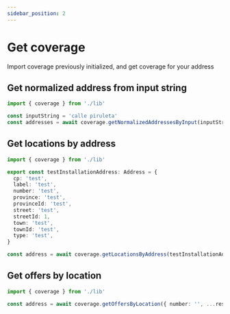 ```yaml
---
sidebar_position: 2
---
```


# Get coverage

Import coverage previously initialized, and get coverage for your address

## Get normalized address from input string

```ts
import { coverage } from './lib'

const inputString = 'calle piruleta'
const addresses = await coverage.getNormalizedAddressesByInput(inputString)
```

## Get locations by address

```ts
import { coverage } from './lib'

export const testInstallationAddress: Address = {
  cp: 'test',
  label: 'test',
  number: 'test',
  province: 'test',
  provinceId: 'test',
  street: 'test',
  streetId: 1,
  town: 'test',
  townId: 'test',
  type: 'test',
}

const address = await coverage.getLocationsByAddress(testInstallationAddress) // Location[]
```

## Get offers by location

```ts
import { coverage } from './lib'

const address = await coverage.getOffersByLocation({ number: '', ...rest }) // Offer[]
```

